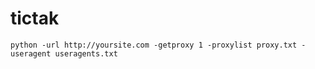 # tictak
``
python -url http://yoursite.com -getproxy 1 -proxylist proxy.txt -useragent useragents.txt
``
